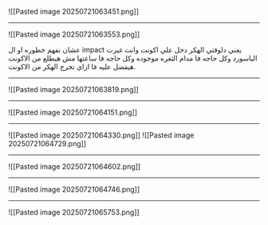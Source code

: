 ![[Pasted image 20250721063451.png]]



---------------------------------------------------

![[Pasted image 20250721063553.png]]

عشان نفهم خطوره او ال impact يعني دلوقتي الهكر دخل علي اكونت وانت غيرت الباسورد وكل حاجه فا مدام الثغره موجوده وكل حاجه فا ساعتها مش هيطلع من الاكونت هيفضل عليه فا ازاي تخرج الهكر من الاكونت.


--------------------------------------------------
![[Pasted image 20250721063819.png]]




--------------------------------------
![[Pasted image 20250721064151.png]]


----------------------------------------------------------
![[Pasted image 20250721064330.png]]
![[Pasted image 20250721064729.png]]




--------------------------------------------------------
![[Pasted image 20250721064602.png]]



--------------------------------------------
![[Pasted image 20250721064746.png]]



-------------------------------------------------
![[Pasted image 20250721065753.png]]
